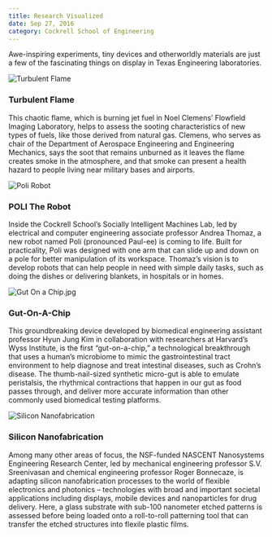 ```yaml
--- 
title: Research Visualized
date: Sep 27, 2016
category: Cockrell School of Engineering
---
```


Awe-inspiring experiments, tiny devices and otherworldly materials are just a few of the fascinating things on display in Texas Engineering laboratories.

![Turbulent Flame](http://research.utexas.edu/showcase/assets/js/fileman/Uploads/TurbulentFlame.jpg)

### Turbulent Flame

This chaotic flame, which is burning jet fuel in Noel Clemens’ Flowfield Imaging Laboratory, helps to assess the sooting characteristics of new types of fuels, like those derived from natural gas. Clemens, who serves as chair of the Department of Aerospace Engineering and Engineering Mechanics, says the soot that remains unburned as it leaves the flame creates smoke in the atmosphere, and that smoke can present a health hazard to people living near military bases and airports.

![Poli Robot](http://research.utexas.edu/showcase/assets/js/fileman/Uploads/PoliRobot.jpg)

### POLI The Robot

Inside the Cockrell School’s Socially Intelligent Machines Lab, led by electrical and computer engineering associate professor Andrea Thomaz, a new robot named Poli (pronounced Paul-ee) is coming to life. Built for practicality, Poli was designed with one arm that can slide up and down on a pole for better manipulation of its workspace. Thomaz’s vision is to develop robots that can help people in need with simple daily tasks, such as doing the dishes or delivering blankets, in hospitals or in homes.

![Gut On a Chip.jpg](http://research.utexas.edu/showcase/assets/js/fileman/Uploads/GutOnChip.jpg)

### Gut-On-A-Chip

This groundbreaking device developed by biomedical engineering assistant professor Hyun Jung Kim in collaboration with researchers at Harvard’s Wyss Institute, is the first “gut-on-a-chip,” a technological breakthrough that uses a human’s microbiome to mimic the gastrointestinal tract environment to help diagnose and treat intestinal diseases, such as Crohn’s disease. The thumb-nail-sized synthetic micro-gut is able to emulate peristalsis, the rhythmical contractions that happen in our gut as food passes through, and deliver more accurate information than other commonly used biomedical testing platforms.

![Silicon Nanofabrication](http://research.utexas.edu/showcase/assets/js/fileman/Uploads/SiliconNanofabrication.jpg)

### Silicon Nanofabrication

Among many other areas of focus, the NSF-funded NASCENT Nanosystems Engineering Research Center, led by mechanical engineering professor S.V. Sreenivasan and chemical engineering professor Roger Bonnecaze, is adapting silicon nanofabrication processes to the world of flexible electronics and photonics – technologies with broad and important societal applications including displays, mobile devices and nanoparticles for drug delivery. Here, a glass substrate with sub-100 nanometer etched patterns is assessed before being loaded onto a roll-to-roll patterning tool that can transfer the etched structures into flexile plastic films.